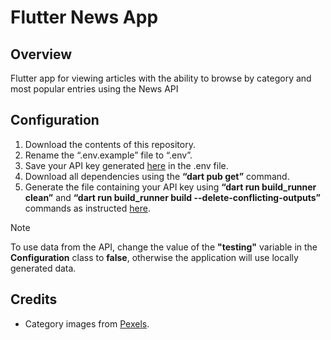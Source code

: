 # Flutter News App

## Overview
  Flutter app for viewing articles with the ability to browse by category and most popular entries using the News API

## Configuration
  1. Download the contents of this repository.
  2. Rename the “.env.example” file to “.env”.
  3. Save your API key generated [here](https://newsapi.org/) in the .env file.
  4. Download all dependencies using the **“dart pub get”** command.
  5. Generate the file containing your API key using **“dart run build_runner clean”** and **“dart run build_runner build --delete-conflicting-outputs”** commands as instructed [here](https://pub.dev/packages/envied).

> [!NOTE] 
> To use data from the API, change the value of the **"testing"** variable in the **Configuration** class to **false**, otherwise the application will use locally generated data.

## Credits
  - Category images from [Pexels](https://www.pexels.com/).

